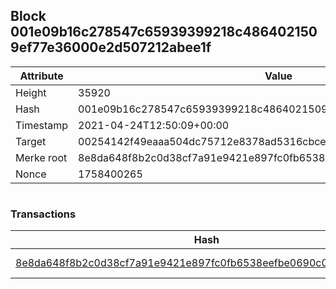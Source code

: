 ## Block 001e09b16c278547c65939399218c4864021509ef77e36000e2d507212abee1f

Attribute | Value
--- | ---
Height | 35920
Hash | 001e09b16c278547c65939399218c4864021509ef77e36000e2d507212abee1f
Timestamp | 2021-04-24T12:50:09+00:00
Target | 00254142f49eaaa504dc75712e8378ad5316cbcead634704b3734b6271167cc4
Merke root | 8e8da648f8b2c0d38cf7a91e9421e897fc0fb6538eefbe0690c0caea9dc4b9fd
Nonce | 1758400265

```

```

### Transactions

Hash | Amount
--- | ---
[8e8da648f8b2c0d38cf7a91e9421e897fc0fb6538eefbe0690c0caea9dc4b9fd](8e8da648f8b2c0d38cf7a91e9421e897fc0fb6538eefbe0690c0caea9dc4b9fd.md) | 10.00000000 SKEPTI 
